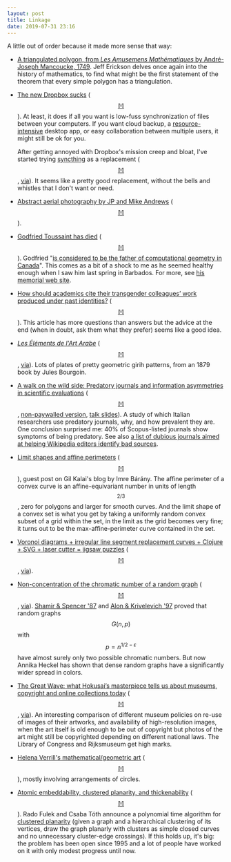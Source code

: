 ```yaml
---
layout: post
title: Linkage
date: 2019-07-31 23:16
---
```

A little out of order because it made more sense that way:

* [A triangulated polygon, from _Les Amusemens Mathématiques_ by André-Joseph Mancoucke, 1749](https://mathstodon.xyz/@jeffgerickson/102453558801250536). Jeff Erickson delves once again into the history of mathematics, to find what might be the first statement of the theorem that every simple polygon has a triangulation.

* [The new Dropbox sucks](https://daringfireball.net/linked/2019/06/13/dropbox-sucks) ([$$\mathbb{M}$$](https://mathstodon.xyz/@11011110/102459317265416759)). At least, it does if all you want is low-fuss synchronization of files between your computers. If you want cloud backup, a [resource-intensive](https://twitter.com/sandofsky/status/1138686582859239425) desktop app, or easy collaboration between multiple users, it might still be ok for you.

  After getting annoyed with Dropbox's mission creep and bloat, I've started trying [syncthing](https://syncthing.net/) as a replacement ([$$\mathbb{M}$$](https://mathstodon.xyz/@11011110/102500777811510032), [via](https://news.ycombinator.com/item?id=20466469)). It seems like a pretty good replacement, without the bells and whistles that I don't want or need.

* [Abstract aerial photography by JP and Mike Andrews](https://www.thisiscolossal.com/2019/07/manmade-patterns-and-uncanny-shadows-photographed-from-above-by-jp-and-mike-andrews/) ([$$\mathbb{M}$$](https://mathstodon.xyz/@11011110/102463616656875898)).

* [Godfried Toussaint has died](https://sympa.inria.fr/sympa/arc/compgeom-announce/2019-07/msg00006.html) ([$$\mathbb{M}$$](https://mathstodon.xyz/@11011110/102469388912273069)). Godfried "[is considered to be the father of computational geometry in Canada](https://en.wikipedia.org/wiki/Godfried_Toussaint)". This comes as a bit of a shock to me as he seemed healthy enough when I saw him last spring in Barbados. For more, see [his memorial web site](https://godfriedtoussaint.blogspot.com/).

* [How should academics cite their transgender colleagues’ work produced under past identities?](https://www.chronicle.com/article/How-Should-Professors-Cite/246675) ([$$\mathbb{M}$$](https://mathstodon.xyz/@11011110/102478166860077268)).    This article has more questions than answers but the advice at the end (when in doubt, ask them what they prefer) seems like a good idea.

* _[Les Éléments de l'Art Arabe](https://archive.org/details/LesElementsDeLArtArabeBourgoin/page/n1)_ ([$$\mathbb{M}$$](https://mathstodon.xyz/@11011110/102482369062908993), [via](https://www.metafilter.com/181967/geometry-and-ornament-in-Islamic-architecture)). Lots of plates of pretty geometric girih patterns, from an 1879 book by Jules Bourgoin.

* [A walk on the wild side: Predatory journals and information asymmetries in scientific evaluations](https://doi.org/10.1016/j.respol.2018.04.013) ([$$\mathbb{M}$$](https://mathstodon.xyz/@11011110/102489353679943016), [non-paywalled version](https://ideas.repec.org/a/eee/respol/v48y2019i2p462-477.html), [talk slides](https://www.openaccessrepository.it/record/23448)). A study of which Italian researchers use predatory journals, why, and how prevalent they are. One conclusion surprised me: 40% of Scopus-listed journals show symptoms of being predatory. See also [a list of dubious journals aimed at helping Wikipedia editors identify bad sources](https://en.wikipedia.org/wiki/Wikipedia:WikiProject_Academic_Journals/Journals_cited_by_Wikipedia/Questionable1).

* [Limit shapes and affine perimeters](https://gilkalai.wordpress.com/2019/07/09/imre-barany-limit-shape/) ([$$\mathbb{M}$$](https://mathstodon.xyz/@11011110/102495315622469118)), guest post on Gil Kalai's blog by Imre Bárány. The affine perimeter of a convex curve is an affine-equivariant number in units of length$$^{2/3}$$, zero for polygons and larger for smooth curves. And the limit shape of a convex set is what you get by taking a uniformly random convex subset of a grid within the set, in the limit as the grid becomes very fine; it turns out to be the max-affine-perimeter curve contained in the set.

* [Voronoi diagrams + irregular line segment replacement curves + Clojure + SVG + laser cutter = jigsaw puzzles](https://blog.bonnieeisenman.com/projects/clojure-puzzles/) ([$$\mathbb{M}$$](https://mathstodon.xyz/@11011110/102506299092731515), [via](https://news.ycombinator.com/item?id=20531861)).

* [Non-concentration of the chromatic number of a random graph](https://arxiv.org/abs/1906.11808) ([$$\mathbb{M}$$](https://mathstodon.xyz/@11011110/102512091234238124), [via](ttps://gilkalai.wordpress.com/2019/06/28/another-sensation-annika-heckel-non-concentration-of-the-chromatic-number-of-a-random-graph/)).
[Shamir & Spencer '87](https://doi.org/10.1007/BF02579208) and [Alon & Krivelevich '97](https://doi.org/10.1007/10.1007/BF01215914) proved that random graphs $$G(n,p)$$ with $$p=n^{1/2-\varepsilon}$$ have almost surely only two possible chromatic numbers. But now Annika Heckel has shown that dense random graphs have a significantly wider spread in colors.

* [The Great Wave: what Hokusai’s masterpiece tells us about museums, copyright and online collections today](https://medium.com/open-glam/the-great-wave-what-hokusais-masterpiece-tells-us-about-museums-copyright-and-online-da0f25bd4ed2) ([$$\mathbb{M}$$](https://mathstodon.xyz/@11011110/102516638326312168), [via](https://www.metafilter.com/182234/The-Great-Save)). An interesting comparison of different museum policies on re-use of images of their artworks, and availability of high-resolution images, when the art itself is old enough to be out of copyright but photos of the art might still be copyrighted depending on different national laws. The Library of Congress and Rijksmuseum get high marks.

* [Helena Verrill's mathematical/geometric art](http://www.mathamaze.co.uk/artwork/) ([$$\mathbb{M}$$](https://mathstodon.xyz/@11011110/102534506175667851)), mostly involving arrangements of circles.

* [Atomic embeddability, clustered planarity, and thickenability](https://arxiv.org/abs/1907.13086) ([$$\mathbb{M}$$](https://mathstodon.xyz/@11011110/102537368093048271)). Rado Fulek and Csaba Tóth announce a polynomial time algorithm for [clustered planarity](https://en.wikipedia.org/wiki/Clustered_planarity) (given a graph and a hierarchical clustering of its vertices, draw the graph planarly with clusters as simple closed curves and no unnecessary cluster-edge crossings). If this holds up, it's big: the problem has been open since 1995 and a lot of people have worked on it with only modest progress until now.